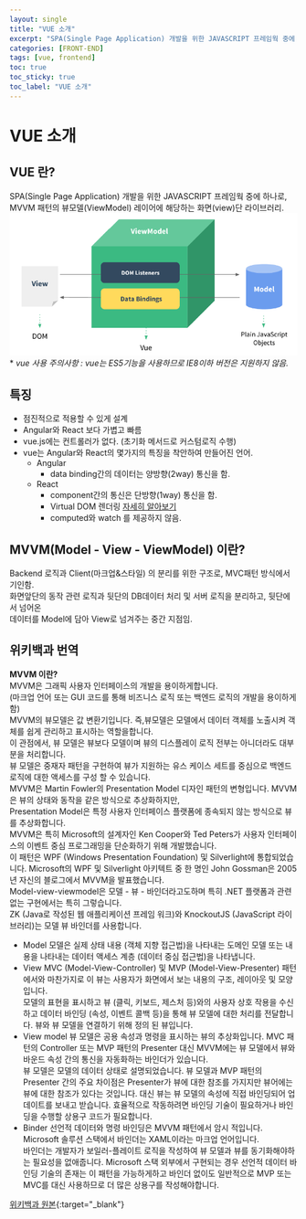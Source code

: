 ```yaml
---
layout: single
title: "VUE 소개"
excerpt: "SPA(Single Page Application) 개발을 위한 JAVASCRIPT 프레임웍 중에 하나로, MVVM 패턴의 뷰모델(ViewModel) 레이어에 해당하는 화면(view)단 라이브러리."
categories: [FRONT-END]
tags: [vue, frontend]
toc: true
toc_sticky: true
toc_label: "VUE 소개"
---
```


# VUE 소개

## VUE 란?

SPA(Single Page Application) 개발을 위한 JAVASCRIPT 프레임웍 중에 하나로, MVVM 패턴의 뷰모델(ViewModel) 레이어에 해당하는 화면(view)단 라이브러리.
![mvvm](/assets/images/vue/view_viewmodel_model.png)  
\* _vue 사용 주의사항 : vue는 ES5기능을 사용하므로 IE8이하 버전은 지원하지 않음._

## 특징

- 점진적으로 적용할 수 있게 설계
- Angular와 React 보다 가볍고 빠름
- vue.js에는 컨트롤러가 없다. (초기화 메서드로 커스텀로직 수행)
- vue는 Angular와 React의 몇가지의 특징을 착안하여 만들어진 언어.
  - Angular
    - data binding간의 데이터는 양방향(2way) 통신을 함.
  - React
    - component간의 통신은 단방향(1way) 통신을 함.
    - Virtual DOM 렌더링 [자세히 알아보기](/front-end/2020/02/frontend-05/)
    - computed와 watch 를 제공하지 않음.

## MVVM(Model - View - ViewModel) 이란?

Backend 로직과 Client(마크업&스타일) 의 분리를 위한 구조로, MVC패턴 방식에서 기인함.  
화면앞단의 동작 관련 로직과 뒷단의 DB데이터 처리 및 서버 로직을 분리하고, 뒷단에서 넘어온  
데이터를 Model에 담아 View로 넘겨주는 중간 지점임.

## 위키백과 번역

**MVVM 이란?**  
MVVM은 그래픽 사용자 인터페이스의 개발을 용이하게합니다.  
(마크업 언어 또는 GUI 코드를 통해 비즈니스 로직 또는 백엔드 로직의 개발을 용이하게 함)  
MVVM의 뷰모델은 값 변환기입니다. 즉,뷰모델은 모델에서 데이터 객체를 노출시켜 객체를 쉽게 관리하고 표시하는 역할을합니다.  
이 관점에서, 뷰 모델은 뷰보다 모델이며 뷰의 디스플레이 로직 전부는 아니더라도 대부분을 처리합니다.  
뷰 모델은 중재자 패턴을 구현하여 뷰가 지원하는 유스 케이스 세트를 중심으로 백엔드 로직에 대한 액세스를 구성 할 수 있습니다.  
MVVM은 Martin Fowler의 Presentation Model 디자인 패턴의 변형입니다. MVVM은 뷰의 상태와 동작을 같은 방식으로 추상화하지만,  
Presentation Model은 특정 사용자 인터페이스 플랫폼에 종속되지 않는 방식으로 뷰를 추상화합니다.  
MVVM은 특히 Microsoft의 설계자인 Ken Cooper와 Ted Peters가 사용자 인터페이스의 이벤트 중심 프로그래밍을 단순화하기 위해 개발했습니다.  
이 패턴은 WPF (Windows Presentation Foundation) 및 Silverlight에 통합되었습니다. Microsoft의 WPF 및 Silverlight 아키텍트 중 한 명인 John Gossman은 2005년 자신의 블로그에서 MVVM을 발표했습니다.  
Model-view-viewmodel은 모델 - 뷰 - 바인더라고도하며 특히 .NET 플랫폼과 관련없는 구현에서는 특히 그렇습니다.  
ZK (Java로 작성된 웹 애플리케이션 프레임 워크)와 KnockoutJS (JavaScript 라이브러리)는 모델 뷰 바인더를 사용합니다.

- Model
  모델은 실제 상태 내용 (객체 지향 접근법)을 나타내는 도메인 모델 또는 내용을 나타내는 데이터 액세스 계층 (데이터 중심 접근법)을 나타냅니다.
- View
  MVC (Model-View-Controller) 및 MVP (Model-View-Presenter) 패턴에서와 마찬가지로 이 뷰는 사용자가 화면에서 보는 내용의 구조, 레이아웃 및 모양입니다.  
  모델의 표현을 표시하고 뷰 (클릭, 키보드, 제스처 등)와의 사용자 상호 작용을 수신하고 데이터 바인딩 (속성, 이벤트 콜백 등)을 통해 뷰 모델에 대한 처리를 전달합니다. 뷰와 뷰 모델을 연결하기 위해 정의 된 뷰입니다.
- View model
  뷰 모델은 공용 속성과 명령을 표시하는 뷰의 추상화입니다. MVC 패턴의 Controller 또는 MVP 패턴의 Presenter 대신 MVVM에는 뷰 모델에서 뷰와 바운드 속성 간의 통신을 자동화하는 바인더가 있습니다.  
  뷰 모델은 모델의 데이터 상태로 설명되었습니다. 뷰 모델과 MVP 패턴의 Presenter 간의 주요 차이점은 Presenter가 뷰에 대한 참조를 가지지만 뷰어에는 뷰에 대한 참조가 있다는 것입니다.
  대신 뷰는 뷰 모델의 속성에 직접 바인딩되어 업데이트를 보내고 받습니다. 효율적으로 작동하려면 바인딩 기술이 필요하거나 바인딩을 수행할 상용구 코드가 필요합니다.
- Binder
  선언적 데이터와 명령 바인딩은 MVVM 패턴에서 암시 적입니다. Microsoft 솔루션 스택에서 바인더는 XAML이라는 마크업 언어입니다.  
  바인더는 개발자가 보일러-플레이트 로직을 작성하여 뷰 모델과 뷰를 동기화해야하는 필요성을 없애줍니다.
  Microsoft 스택 외부에서 구현되는 경우 선언적 데이터 바인딩 기술의 존재는 이 패턴을 가능하게하고 바인더 없이도 일반적으로 MVP 또는 MVC를 대신 사용하므로 더 많은 상용구를 작성해야합니다.

[위키백과 원본](https://en.wikipedia.org/wiki/Model%E2%80%93view%E2%80%93viewmodel){:target="\_blank"}
